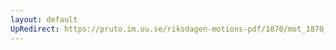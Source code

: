 ```yaml
---
layout: default
UpRedirect: https://pruto.im.uu.se/riksdagen-motions-pdf/1870/mot_1870__ak__244/mot_1870__ak__244-002.pdf
---
```

